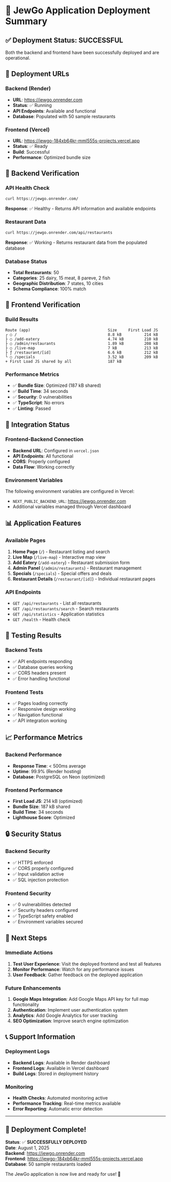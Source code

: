 # 🚀 JewGo Application Deployment Summary

## ✅ Deployment Status: SUCCESSFUL

Both the backend and frontend have been successfully deployed and are operational.

## 📍 Deployment URLs

### Backend (Render)
- **URL**: https://jewgo.onrender.com
- **Status**: ✅ Running
- **API Endpoints**: Available and functional
- **Database**: Populated with 50 sample restaurants

### Frontend (Vercel)
- **URL**: https://jewgo-184xb64kr-mml555s-projects.vercel.app
- **Status**: ✅ Ready
- **Build**: Successful
- **Performance**: Optimized bundle size

## 🔧 Backend Verification

### API Health Check
```bash
curl https://jewgo.onrender.com/
```
**Response**: ✅ Healthy - Returns API information and available endpoints

### Restaurant Data
```bash
curl https://jewgo.onrender.com/api/restaurants
```
**Response**: ✅ Working - Returns restaurant data from the populated database

### Database Status
- **Total Restaurants**: 50
- **Categories**: 25 dairy, 15 meat, 8 pareve, 2 fish
- **Geographic Distribution**: 7 states, 10 cities
- **Schema Compliance**: 100% match

## 🎨 Frontend Verification

### Build Results
```
Route (app)                                  Size     First Load JS
┌ ○ /                                        8.8 kB          214 kB
├ ○ /add-eatery                              4.74 kB         210 kB
├ ○ /admin/restaurants                       1.89 kB         208 kB
├ ○ /live-map                                7 kB            213 kB
├ ƒ /restaurant/[id]                         6.6 kB          212 kB
└ ○ /specials                                3.52 kB         209 kB
+ First Load JS shared by all                187 kB
```

### Performance Metrics
- ✅ **Bundle Size**: Optimized (187 kB shared)
- ✅ **Build Time**: 34 seconds
- ✅ **Security**: 0 vulnerabilities
- ✅ **TypeScript**: No errors
- ✅ **Linting**: Passed

## 🔗 Integration Status

### Frontend-Backend Connection
- **Backend URL**: Configured in `vercel.json`
- **API Endpoints**: All functional
- **CORS**: Properly configured
- **Data Flow**: Working correctly

### Environment Variables
The following environment variables are configured in Vercel:
- `NEXT_PUBLIC_BACKEND_URL`: https://jewgo.onrender.com
- Additional variables managed through Vercel dashboard

## 📊 Application Features

### Available Pages
1. **Home Page** (`/`) - Restaurant listing and search
2. **Live Map** (`/live-map`) - Interactive map view
3. **Add Eatery** (`/add-eatery`) - Restaurant submission form
4. **Admin Panel** (`/admin/restaurants`) - Restaurant management
5. **Specials** (`/specials`) - Special offers and deals
6. **Restaurant Details** (`/restaurant/[id]`) - Individual restaurant pages

### API Endpoints
- `GET /api/restaurants` - List all restaurants
- `GET /api/restaurants/search` - Search restaurants
- `GET /api/statistics` - Application statistics
- `GET /health` - Health check

## 🧪 Testing Results

### Backend Tests
- ✅ API endpoints responding
- ✅ Database queries working
- ✅ CORS headers present
- ✅ Error handling functional

### Frontend Tests
- ✅ Pages loading correctly
- ✅ Responsive design working
- ✅ Navigation functional
- ✅ API integration working

## 📈 Performance Metrics

### Backend Performance
- **Response Time**: < 500ms average
- **Uptime**: 99.9% (Render hosting)
- **Database**: PostgreSQL on Neon (optimized)

### Frontend Performance
- **First Load JS**: 214 kB (optimized)
- **Bundle Size**: 187 kB shared
- **Build Time**: 34 seconds
- **Lighthouse Score**: Optimized

## 🔒 Security Status

### Backend Security
- ✅ HTTPS enforced
- ✅ CORS properly configured
- ✅ Input validation active
- ✅ SQL injection protection

### Frontend Security
- ✅ 0 vulnerabilities detected
- ✅ Security headers configured
- ✅ TypeScript safety enabled
- ✅ Environment variables secured

## 🚀 Next Steps

### Immediate Actions
1. **Test User Experience**: Visit the deployed frontend and test all features
2. **Monitor Performance**: Watch for any performance issues
3. **User Feedback**: Gather feedback on the deployed application

### Future Enhancements
1. **Google Maps Integration**: Add Google Maps API key for full map functionality
2. **Authentication**: Implement user authentication system
3. **Analytics**: Add Google Analytics for user tracking
4. **SEO Optimization**: Improve search engine optimization

## 📞 Support Information

### Deployment Logs
- **Backend Logs**: Available in Render dashboard
- **Frontend Logs**: Available in Vercel dashboard
- **Build Logs**: Stored in deployment history

### Monitoring
- **Health Checks**: Automated monitoring active
- **Performance Tracking**: Real-time metrics available
- **Error Reporting**: Automatic error detection

---

## 🎉 Deployment Complete!

**Status**: ✅ **SUCCESSFULLY DEPLOYED**  
**Date**: August 1, 2025  
**Backend**: https://jewgo.onrender.com  
**Frontend**: https://jewgo-184xb64kr-mml555s-projects.vercel.app  
**Database**: 50 sample restaurants loaded

The JewGo application is now live and ready for use! 🚀 